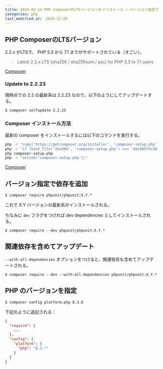 ```yaml
---
title: 2024-03-14 PHP ComposerのLTSバージョンをインストール / バージョン指定で依存を追加
categories: php
last_modified_at:　2024-12-20
---
```


## PHP ComposerのLTSバージョン

2.2.x がLTSで、 PHP 5.3 から 7.1 までがサポートされている（すごい）。

> Latest 2.2.x LTS (sha256 / sha256sum / asc) for PHP 5.3 to 7.1 users

[Composer](https://getcomposer.org/download/)

### Update to 2.2.23

現時点での 2.2 の最新系は 2.2.23 なので、以下のようにしてアップデートする。

```console
$ composer selfupdate 2.2.23
```

### Composer インストール方法

最新の composer をインストールするには以下のコマンドを実行する。

```bash
php -r "copy('https://getcomposer.org/installer', 'composer-setup.php');"
php -r "if (hash_file('sha384', 'composer-setup.php') === 'dac665fdc30fdd8ec78b38b9800061b4150413ff2e3b6f88543c636f7cd84f6db9189d43a81e5503cda447da73c7e5b6') { echo 'Installer verified'; } else { echo 'Installer corrupt'; unlink('composer-setup.php'); } echo PHP_EOL;"
php composer-setup.php
php -r "unlink('composer-setup.php');"
```

[Composer](https://getcomposer.org/download/)

## バージョン指定で依存を追加

```console
$ composer require phpunit/phpunit:X.Y.*
```

これで X.Y バージョンの最新系がインストールされる。

ちなみに `dev` フラグをつければ dev dependencies としてインストールされる。

```console
$ composer require --dev phpunit/phpunit:X.Y.*
```

## 関連依存を含めてアップデート

`--with-all-dependencies` オプションをつけると、関連依存も含めてアップデートされる。

```console
$ composer require --dev --with-all-dependencies phpunit/phpunit:X.Y.*
```

## PHP のバージョンを指定

```console
$ composer config platform.php 8.3.8
```

下記のように追記される：

```json
{
  "require": {
    ...
  },
  "config": {
    "platform": {
      "php": "8.3.*"
    }
  }
}
```
